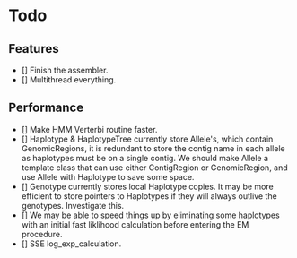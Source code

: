 # Todo

## Features

- [] Finish the assembler.
- [] Multithread everything.

## Performance

- [] Make HMM Verterbi routine faster.
- [] Haplotype & HaplotypeTree currently store Allele's, which contain GenomicRegions, it is redundant
   to store the contig name in each allele as haplotypes must be on a single contig. We should make
   Allele a template class that can use either ContigRegion or GenomicRegion, and use Allele<ContigRegion>
   with Haplotype to save some space.
- [] Genotype currently stores local Haplotype copies. It may be more efficient to store pointers to
   Haplotypes if they will always outlive the genotypes. Investigate this.
- [] We may be able to speed things up by eliminating some haplotypes with an initial fast liklihood
   calculation before entering the EM procedure.
- [] SSE log_exp_calculation.
